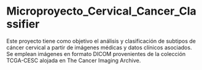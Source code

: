 # Microproyecto_Cervical_Cancer_Classifier
Este proyecto tiene como objetivo el análisis y clasificación de subtipos de cáncer cervical a partir de imágenes médicas y datos clínicos asociados. Se emplean imágenes en formato DICOM provenientes de la colección TCGA-CESC alojada en The Cancer Imaging Archive.
